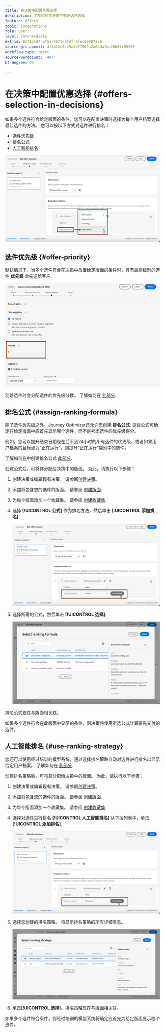 ```yaml
---
title: 在决策中配置优惠选择
description: 了解如何在决策中管理选件选择
feature: Offers
topic: Integrations
role: User
level: Intermediate
exl-id: 8c7135d7-bf5a-4671-afdf-afec60907a56
source-git-commit: 4f3d22c9ce3a5b77969a2a04dafbc28b53f95507
workflow-type: tm+mt
source-wordcount: '447'
ht-degree: 6%

---
```


# 在决策中配置优惠选择 {#offers-selection-in-decisions}

如果多个选件符合给定版面的条件，您可以在配置决策时选择为每个用户档案选择最佳选件的方法。 您可以按以下方式对选件进行排名：
* 选件优先级
* 排名公式
* [人工智能排名](#use-ranking-strategy)

![](../assets/offer-rank-by.png)

## 选件优先级 {#offer-priority}

默认情况下，当多个选件符合在决策中放置给定版面的条件时，具有最高级别的选件 **优先级** 会先送给客户。

![](../assets/offer-priority.png)

创建选件时会分配选件的优先级分数。 了解如何在 [此部分](../offer-library/creating-personalized-offers.md).

## 排名公式 {#assign-ranking-formula}

除了选件优先级之外，Journey Optimizer还允许您创建 **排名公式**. 这些公式可确定在给定版面中应首先显示哪个选件，而不是考虑选件的优先级得分。

例如，您可以提升结束日期现在后不到24小时的所有选件的优先级，或者如果用户档案的目标点为“正在运行”，则提升“正在运行”类别中的选件。

了解如何在中创建排名公式 [此部分](../ranking/create-ranking-formulas.md).

创建公式后，可将其分配给决策中的版面。 为此，请执行以下步骤：

1. 创建决策或编辑现有决策。 请参阅[创建决策](../offer-activities/create-offer-activities.md)。

1. 添加将包含您的选件的版面。 请参阅 [创建版面](../offer-library/creating-placements.md).

1. 为每个版面添加一个收藏集。 请参阅 [创建收藏集](../offer-library/creating-collections.md).

1. 选择 **[!UICONTROL 公式]** 作为排名方法，然后单击 **[!UICONTROL 添加排名]**.

   ![](../assets/offer-activity-ranking.png)

1. 选择所需的公式，然后单击 **[!UICONTROL 选择]**.

   ![](../assets/ranking-selection.png)

排名公式现在与版面相关联。

如果多个选件符合在此版面中显示的条件，则决策将使用所选公式计算要先交付的选件。

## 人工智能排名 {#use-ranking-strategy}

<!--If you are an [Adobe Experience Platform](https://experienceleague.adobe.com/docs/experience-platform/landing/home.html){target="_blank"} user leveraging the **Offer Decisioning** application service,-->

您还可以使用经过培训的模型系统，通过选择排名策略自动对选件进行排名以显示给定用户档案。 了解如何在 [此部分](../ranking/create-ranking-strategies.md).

创建排名策略后，可将其分配给决策中的版面。 为此，请执行以下步骤：

1. 创建决策或编辑现有决策。 请参阅[创建决策](../offer-activities/create-offer-activities.md)。

1. 添加将包含您的选件的版面。 请参阅 [创建版面](../offer-library/creating-placements.md).

1. 为每个版面添加一个收藏集。 请参阅 [创建收藏集](../offer-library/creating-collections.md).

1. 选择对选件进行排名 **[!UICONTROL 人工智能排名]** 从下拉列表中，单击 **[!UICONTROL 添加排名]**.

   ![](../assets/ranking-selection-ai-ranking.png)

1. 选择您创建的排名策略。 将显示排名策略的所有详细信息。

   ![](../assets/ranking-selection-ai-ranking-selected.png)

1. 单击&#x200B;**[!UICONTROL 选择]**。排名策略现在与版面相关联。

如果多个选件符合条件，则经过培训的模型系统将确定应首先为给定版面显示哪个选件。

